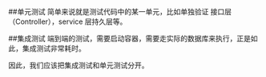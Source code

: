 ##单元测试
简单来说就是测试代码中的某一单元，比如单独验证 接口层（Controller），service 层持久层等。

##集成测试
端到端的测试，需要启动容器，需要走实际的数据库来执行，正是如此，集成测试非常耗时。

因此，我们应该把集成测试和单元测试分开。